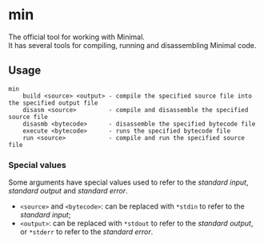 # min

The official tool for working with Minimal. <br />
It has several tools for compiling, running and disassembling Minimal code.

## Usage

```
min
    build <source> <output> - compile the specified source file into the specified output file
    disasm <source>         - compile and disassemble the specified source file
    disasmb <bytecode>      - disassemble the specified bytecode file
    execute <bytecode>      - runs the specified bytecode file
    run <source>            - compile and run the specified source file
```

### Special values

Some arguments have special values used to refer to the _standard input_, _standard output_ and _standard error_.

- `<source>` and `<bytecode>`: can be replaced with `*stdin` to refer to the _standard input_;
- `<output>`: can be replaced with `*stdout` to refer to the _standard output_, or `*stderr` to refer to the _standard error_.
